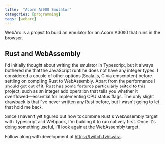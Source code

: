 ```yaml
---
title:  "Acorn A3000 Emulator"
categories: [programming]
tags: [webarc]
---
```

WebArc is a project to build an emulator for an Acorn A3000 that runs in the browser.

## Rust and WebAssembly

I'd initially thought about writing the emulator in Typescript, but it always bothered me that the JavaScript runtime does not have any integer types. I considered a couple of other options (Scala.js, C via emscripten) before settling on compiling Rust to WebAssembly. Apart from the performance I should get out of it, Rust has some features particularly suited to this project, such as an integer add operation that tells you whether it overflowed—essential for implementing CPU status flags. The only slight drawback is that I've never written any Rust before, but I wasn't going to let that hold me back.

Since I haven't yet figured out how to combine Rust's WebAssembly target with Typescript and Webpack, I'm building it to run natively first. Once it's doing something useful, I'll look again at the WebAssembly target.

Follow along with development at https://twitch.tv/isvara.
